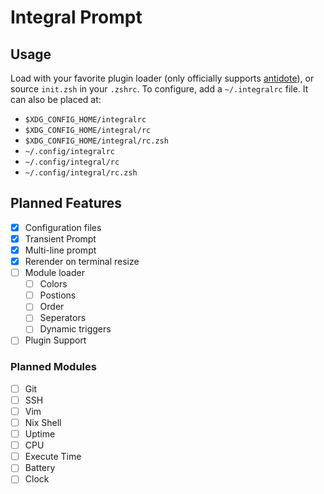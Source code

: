 # Integral Prompt

## Usage
Load with your favorite plugin loader (only officially supports [antidote](https://github.com/zsh-users/antidote)), or source `init.zsh` in your `.zshrc`.
To configure, add a `~/.integralrc` file. It can also be placed at:
- `$XDG_CONFIG_HOME/integralrc`
- `$XDG_CONFIG_HOME/integral/rc`
- `$XDG_CONFIG_HOME/integral/rc.zsh`
- `~/.config/integralrc`
- `~/.config/integral/rc`
- `~/.config/integral/rc.zsh`

## Planned Features
- [x] Configuration files
- [x] Transient Prompt
- [x] Multi-line prompt
- [x] Rerender on terminal resize
- [ ] Module loader
    - [ ] Colors
    - [ ] Postions
    - [ ] Order
    - [ ] Seperators
    - [ ] Dynamic triggers
- [ ] Plugin Support

### Planned Modules
- [ ] Git
- [ ] SSH
- [ ] Vim
- [ ] Nix Shell
- [ ] Uptime
- [ ] CPU
- [ ] Execute Time
- [ ] Battery
- [ ] Clock
